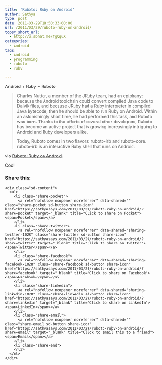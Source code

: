 ```yaml
---
title: 'Ruboto: Ruby on Android'
author: Sathya
type: post
date: 2011-03-29T18:50:33+00:00
url: /2011/03/29/ruboto-ruby-on-android/
topsy_short_url:
  - http://u.sbhat.me/fgQquX
categories:
  - Android
tags:
  - Android
  - programming
  - ruboto
  - ruby

---
```

Android + Ruby = Ruboto

> Charles Nutter, a member of the JRuby team, had an epiphany: because the Android toolchain could convert compiled Java code to Dalvik files, and because JRuby had a Ruby interpreter in compiled Java bytecode, then he should be able to run Ruby on Android. Within an astonishingly short time, he had performed this task, and Ruboto was born. Thanks to the efforts of several other developers, Ruboto has become an active project that is growing increasingly intriguing to Android and Ruby developers alike.
> 
> Today, Ruboto comes in two flavors: ruboto-irb and ruboto-core. ruboto-irb is an interactive Ruby shell that runs on Android.

via [Ruboto: Ruby on Android][1].

Cool.

<div class="sharedaddy sd-sharing-enabled">
  <div class="robots-nocontent sd-block sd-social sd-social-icon-text sd-sharing">
    <h3 class="sd-title">
      Share this:
    </h3>
    
    <div class="sd-content">
      <ul>
        <li class="share-pocket">
          <a rel="nofollow noopener noreferrer" data-shared="" class="share-pocket sd-button share-icon" href="https://sathyasays.com/2011/03/29/ruboto-ruby-on-android/?share=pocket" target="_blank" title="Click to share on Pocket"><span>Pocket</span></a>
        </li>
        <li class="share-twitter">
          <a rel="nofollow noopener noreferrer" data-shared="sharing-twitter-1028" class="share-twitter sd-button share-icon" href="https://sathyasays.com/2011/03/29/ruboto-ruby-on-android/?share=twitter" target="_blank" title="Click to share on Twitter"><span>Twitter</span></a>
        </li>
        <li class="share-facebook">
          <a rel="nofollow noopener noreferrer" data-shared="sharing-facebook-1028" class="share-facebook sd-button share-icon" href="https://sathyasays.com/2011/03/29/ruboto-ruby-on-android/?share=facebook" target="_blank" title="Click to share on Facebook"><span>Facebook</span></a>
        </li>
        <li class="share-linkedin">
          <a rel="nofollow noopener noreferrer" data-shared="sharing-linkedin-1028" class="share-linkedin sd-button share-icon" href="https://sathyasays.com/2011/03/29/ruboto-ruby-on-android/?share=linkedin" target="_blank" title="Click to share on LinkedIn"><span>LinkedIn</span></a>
        </li>
        <li class="share-email">
          <a rel="nofollow noopener noreferrer" data-shared="" class="share-email sd-button share-icon" href="https://sathyasays.com/2011/03/29/ruboto-ruby-on-android/?share=email" target="_blank" title="Click to email this to a friend"><span>Email</span></a>
        </li>
        <li class="share-end">
        </li>
      </ul>
    </div>
  </div>
</div>

 [1]: http://www.ibm.com/developerworks/web/library/wa-ruby/index.html